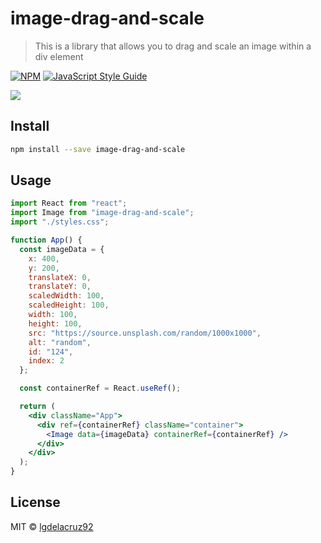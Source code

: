 # image-drag-and-scale

> This is a library that allows you to drag and scale an image within a div element

[![NPM](https://img.shields.io/npm/v/image-drag-and-scale.svg)](https://www.npmjs.com/package/image-drag-and-scale) [![JavaScript Style Guide](https://img.shields.io/badge/code_style-standard-brightgreen.svg)](https://standardjs.com)

[![](https://media.giphy.com/media/YmiC7E6aX3xZu5pIZN/giphy.gif)](https://media.giphy.com/media/YmiC7E6aX3xZu5pIZN/giphy.gif)

## Install

```bash
npm install --save image-drag-and-scale
```

## Usage

```jsx
import React from "react";
import Image from "image-drag-and-scale";
import "./styles.css";

function App() {
  const imageData = {
    x: 400,
    y: 200,
    translateX: 0,
    translateY: 0,
    scaledWidth: 100,
    scaledHeight: 100,
    width: 100,
    height: 100,
    src: "https://source.unsplash.com/random/1000x1000",
    alt: "random",
    id: "124",
    index: 2
  };

  const containerRef = React.useRef();

  return (
    <div className="App">
      <div ref={containerRef} className="container">
        <Image data={imageData} containerRef={containerRef} />
      </div>
    </div>
  );
}
```

## License

MIT © [lgdelacruz92](https://github.com/lgdelacruz92)
